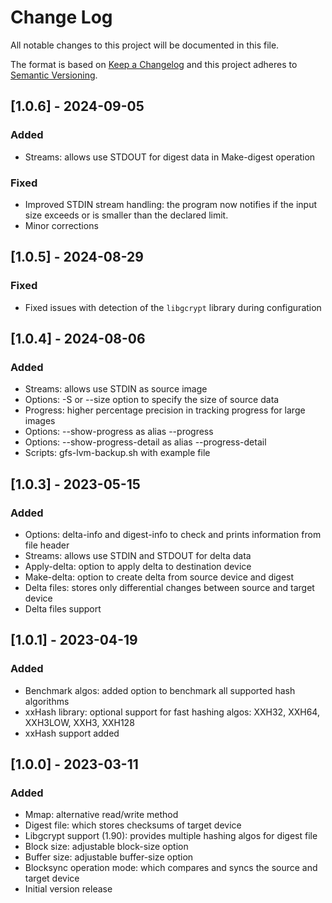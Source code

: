
# Change Log
All notable changes to this project will be documented in this file.
 
The format is based on [Keep a Changelog](http://keepachangelog.com/)
and this project adheres to [Semantic Versioning](http://semver.org/).

## [1.0.6] - 2024-09-05
### Added
- Streams: allows use STDOUT for digest data in Make-digest operation
### Fixed
- Improved STDIN stream handling: the program now notifies if the input size exceeds or is smaller than the declared limit.
- Minor corrections

## [1.0.5] - 2024-08-29
### Fixed
- Fixed issues with detection of the `libgcrypt` library during configuration


## [1.0.4] - 2024-08-06
### Added
- Streams: allows use STDIN as source image
- Options: -S or --size option to specify the size of source data
- Progress: higher percentage precision in tracking progress for large images
- Options: --show-progress as alias --progress
- Options: --show-progress-detail as alias --progress-detail
- Scripts: gfs-lvm-backup.sh with example file


## [1.0.3] - 2023-05-15
### Added
- Options: delta-info and digest-info to check and prints information from file header
- Streams: allows use STDIN and STDOUT for delta data
- Apply-delta: option to apply delta to destination device
- Make-delta: option to create delta from source device and digest
- Delta files: stores only differential changes between source and target device
- Delta files support

 
## [1.0.1] - 2023-04-19
### Added
- Benchmark algos: added option to benchmark all supported hash algorithms
- xxHash library: optional support for fast hashing algos: XXH32, XXH64, XXH3LOW, XXH3, XXH128
- xxHash support added


## [1.0.0] - 2023-03-11
### Added
- Mmap: alternative read/write method
- Digest file: which stores checksums of target device
- Libgcrypt support (1.90): provides multiple hashing algos for digest file
- Block size: adjustable block-size option
- Buffer size: adjustable buffer-size option
- Blocksync operation mode: which compares and syncs the source and target device
- Initial version release
